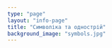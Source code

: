 ```yaml
---
type: "page"
layout: "info-page"
title: "Символіка та однострій"
background_image: "symbols.jpg"
---
```


<script async class="speakerdeck-embed" data-id="9a4c4f93ba954d7783ed1bad24854762" data-ratio="1.29456384323641" src="//speakerdeck.com/assets/embed.js"></script>

